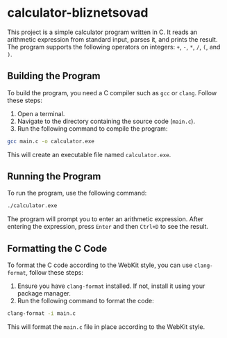 # calculator-bliznetsovad

This project is a simple calculator program written in C. It reads an arithmetic expression from standard input, parses
it, and prints the result. The program supports the following operators on integers: `+`, `-`, `*`, `/`, `(`, and `)`.

## Building the Program

To build the program, you need a C compiler such as `gcc` or `clang`. Follow these steps:

1. Open a terminal.
2. Navigate to the directory containing the source code (`main.c`).
3. Run the following command to compile the program:

```sh
gcc main.c -o calculator.exe
```

This will create an executable file named `calculator.exe`.

## Running the Program

To run the program, use the following command:

```sh
./calculator.exe
```

The program will prompt you to enter an arithmetic expression. After entering the expression, press `Enter` and then
`Ctrl+D` to see the result.

## Formatting the C Code

To format the C code according to the WebKit style, you can use `clang-format`, follow these steps:

1. Ensure you have `clang-format` installed. If not, install it using your package manager.
2. Run the following command to format the code:

```sh
clang-format -i main.c
```

This will format the `main.c` file in place according to the WebKit style.

